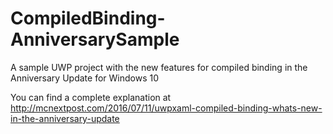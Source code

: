 # CompiledBinding-AnniversarySample
A sample UWP project with the new features for compiled binding in the Anniversary Update for Windows 10

You can find a complete explanation at http://mcnextpost.com/2016/07/11/uwpxaml-compiled-binding-whats-new-in-the-anniversary-update
